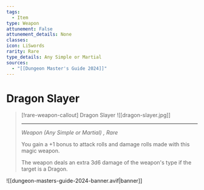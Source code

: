 ```yaml
---
tags:
  - Item
type: Weapon
attunement: False
attunement_details: None
classes:
icon: LiSwords
rarity: Rare
type_details: Any Simple or Martial
sources: 
  - "[[Dungeon Master's Guide 2024]]"
---
```

# Dragon Slayer
>[!rare-weapon-callout] Dragon Slayer
>![[dragon-slayer.jpg]]
>
>- - -
>_Weapon (Any Simple or Martial) , Rare_
>
>You gain a +1 bonus to attack rolls and damage rolls made with this magic weapon.
>
>The weapon deals an extra 3d6 damage of the weapon's type if the target is a Dragon.
>


![[dungeon-masters-guide-2024-banner.avif|banner]]